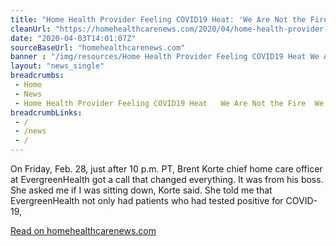 ```yaml
--- 
title: "Home Health Provider Feeling COVID19 Heat: 'We Are Not the Fire, We Are the Fire Department' -"
cleanUrl: "https://homehealthcarenews.com/2020/04/home-health-provider-feeling-covid-19-heat-we-are-not-the-fire-we-are-the-fire-department/"
date: "2020-04-03T14:01:07Z"
sourceBaseUrl: "homehealthcarenews.com"
banner : "/img/resources/Home Health Provider Feeling COVID19 Heat We Are Not the Fire We Are the Fire Department.png"
layout: "news_single"
breadcrumbs:
 - Home
 - News
 - Home Health Provider Feeling COVID19 Heat   We Are Not the Fire  We Are the Fire Department
breadcrumbLinks:
 - / 
 - /news
 - / 
---
```

On Friday, Feb. 28, just after 10 p.m. PT, Brent Korte chief home care officer at EvergreenHealth got a call that changed everything. It was from his boss. She asked me if I was sitting down, Korte said. She told me that EvergreenHealth not only had patients who had tested positive for COVID-19,  
  
[Read on homehealthcarenews.com](https://homehealthcarenews.com/2020/04/home-health-provider-feeling-covid-19-heat-we-are-not-the-fire-we-are-the-fire-department/)
